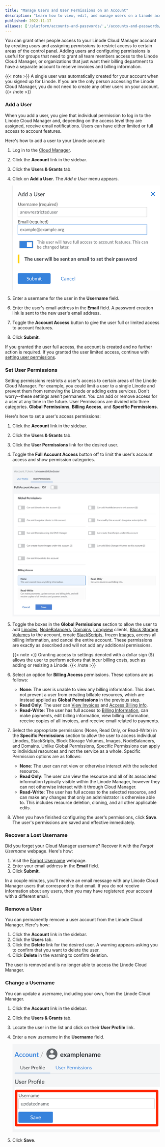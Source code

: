 ```yaml
---
title: "Manage Users and User Permissions on an Account"
description: "Learn how to view, edit, and manage users on a Linode account, including managing user permissions and restricting access."
published: 2022-11-17
aliases: ['/platform/accounts-and-passwords/','/accounts-and-passwords/','/platform/manager/accounts-and-passwords/','/platform/manager/accounts-and-passwords-classic-manager/','/platform/manager/accounts-and-passwords-new-manager/', '/guides/accounts-and-passwords/','/guides/accounts-and-passwords/']
---
```


You can grant other people access to your Linode Cloud Manager account by creating *users* and assigning *permissions* to restrict access to certain areas of the control panel. Adding users and configuring permissions is useful for groups that need to grant all team members access to the Linode Cloud Manager, or organizations that just want their billing department to have a separate account to receive invoices and billing information.

{{< note >}}
A single user was automatically created for your account when you signed up for Linode. If you are the only person accessing the Linode Cloud Manager, you do not need to create any other users on your account.
{{< /note >}}

### Add a User

When you add a user, you give that individual permission to log in to the Linode Cloud Manager and, depending on the access level they are assigned, receive email notifications. Users can have either limited or full access to account features.

Here's how to add a user to your Linode account:

1. Log in to the [Cloud Manager](https://cloud.linode.com).
1. Click the **Account** link in the sidebar.
1. Click the **Users & Grants** tab.
1. Click on **Add a User**. The *Add a User* menu appears.

    ![The 'Add a User' menu](accounts-add-a-user-menu.png "The 'Add a User' menu")

1. Enter a username for the user in the **Username** field.
1. Enter the user's email address in the **Email** field. A password creation link is sent to the new user's email address.
1. Toggle the **Account Access** button to give the user full or limited access to account features.
1. Click **Submit**.

If you granted the user full access, the account is created and no further action is required. If you granted the user limited access, continue with [setting user permissions](/docs/guides/accounts-and-passwords/#setting-user-permissions).

### Set User Permissions

Setting permissions restricts a user's access to certain areas of the Linode Cloud Manager. For example, you could limit a user to a single Linode and prevent them from removing the Linode or adding extra services. Don't worry--these settings aren't permanent. You can add or remove access for a user at any time in the future. User Permissions are divided into three categories. **Global Permissions**, **Billing Access**, and **Specific Permissions**.

Here's how to set a user's access permissions:

1. Click the **Account** link in the sidebar.
1. Click the **Users & Grants** tab.
1. Click the **User Permissions** link for the desired user.
1. Toggle the **Full Account Access** button off to limit the user's account access and show permission categories.

    ![Configure User permissions in the Linode Cloud Manager.](accounts-user-permissions.png "Configure User permissions in the Linode Cloud Manager")

1. Toggle the boxes in the **Global Permissions** section to allow the user to add [Linodes](/docs/guides/getting-started/), [NodeBalancers](/docs/products/networking/nodebalancers/get-started/), [Domains](/docs/products/networking/dns-manager/), [Longview](/docs/guides/what-is-longview/) clients, [Block Storage Volumes](/docs/products/storage/block-storage/) to the account, create [StackScripts](/docs/platform/stackscripts/), frozen [Images](/docs/products/tools/images/), access all billing information, and cancel the entire account. These permissions are exactly as described and will not add any additional permissions.

    {{< note >}}
Granting access to settings denoted with a dollar sign ($) allows the user to perform actions that incur billing costs, such as adding or resizing a Linode.
{{< /note >}}

1. Select an option for **Billing Access** permissions. These options are as follows:

    - **None**: The user is unable to view any billing information. This does not prevent a user from creating billable resources, which are instead applied as **Global Permissions** in the previous step.
    - **Read Only**: The user can [View Invoices](/docs/products/platform/billing/guides/view-history/) and [Access Billing Info](/docs/products/platform/billing/guides/access-billing/).
    - **Read-Write**: The user has full access to [Billing Information](/docs/products/platform/billing/guides/access-billing/), can make payments, edit billing information, view billing information, receive copies of all invoices, and receive email related to payments.

1. Select the appropriate permissions (None, Read Only, or Read-Write) in the **Specific Permissions** section to allow the user to access individual Linodes, StackSripts, Block Storage Volumes, Images, NodeBalancers, and Domains. Unlike Global Permissions, Specific Permissions can apply to individual resources and not the service as a whole. Specific Permission options are as follows:

    - **None**: The user can not view or otherwise interact with the selected resource.
    - **Read Only**: The user can view the resource and all of its associated information typically visible within the Linode Manager, however they can not otherwise interact with it through Cloud Manager.
    - **Read-Write**: The user has full access to the selected resource, and can make any changes that only an administrator is otherwise able to. This includes resource deletion, cloning, and all other applicable edits.

1. When you have finished configuring the user's permissions, click **Save**. The user's permissions are saved and effective immediately.

### Recover a Lost Username

Did you forget your Cloud Manager username? Recover it with the *Forgot Username* webpage. Here's how:

1. Visit the [Forgot Username](https://login.linode.com/forgot/username) webpage.
1. Enter your email address in the **Email** field.
1. Click **Submit**.

In a couple minutes, you'll receive an email message with any Linode Cloud Manager users that correspond to that email. If you do not receive information about any users, then you may have registered your account with a different email.

### Remove a User

You can permanently remove a user account from the Linode Cloud Manager. Here's how:

1. Click the **Account** link in the sidebar.
1. Click the **Users** tab.
1. Click the **Delete** link for the desired user. A warning appears asking you to confirm that you want to delete the user.
1. Click **Delete** in the warning to confirm deletion.

The user is removed and is no longer able to access the Linode Cloud Manager.

### Change a Username

You can update a username, including your own, from the Linode Cloud Manager.

1. Click the **Account** link in the sidebar.
1. Click the **Users & Grants** tab.
1. Locate the user in the list and click on their **User Profile** link.
1. Enter a new username in the **Username** field.

    ![Use the Linode Cloud Manager to Update a Username](accounts-update-a-username.png "Use the Linode Cloud Manager to Update a Username")

1. Click **Save**.